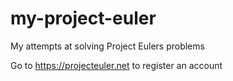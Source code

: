 # my-project-euler
My attempts at solving Project Eulers problems

Go to https://projecteuler.net to register an account
